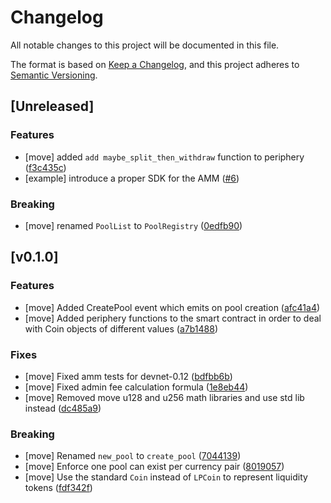 # Changelog

All notable changes to this project will be documented in this file.

The format is based on [Keep a Changelog](https://keepachangelog.com/en/1.0.0/),
and this project adheres to [Semantic Versioning](https://semver.org/spec/v2.0.0.html).


## [Unreleased]

### Features
- [move] added `add maybe_split_then_withdraw` function to periphery ([f3c435c](https://github.com/kunalabs-io/sui-smart-contracts/commit/f3c435c01ee1a57c02f37cef046bb67d21cc1c0e))
- [example] introduce a proper SDK for the AMM ([#6](https://github.com/kunalabs-io/sui-smart-contracts/pull/6))

### Breaking
- [move] renamed `PoolList` to `PoolRegistry` ([0edfb90](https://github.com/kunalabs-io/sui-smart-contracts/commit/0edfb90659b044d1bc611d13ce974b64c3be4b59))

## [v0.1.0]

### Features

- [move] Added CreatePool event which emits on pool creation ([afc41a4](https://github.com/kunalabs-io/sui-smart-contracts/commit/afc41a48e63faad10516cfbc5d3596f85281bb57))
- [move] Added periphery functions to the smart contract in order to deal with Coin objects of different values ([a7b1488](https://github.com/kunalabs-io/sui-smart-contracts/commit/a7b14886f782e4aaee19b589a943784d31cc3923))

### Fixes

- [move] Fixed amm tests for devnet-0.12 ([bdfbb6b](https://github.com/kunalabs-io/sui-smart-contracts/commit/bdfbb6b3972c31c01aae28dc753404779c510a4a))
- [move] Fixed admin fee calculation formula ([1e8eb44](https://github.com/kunalabs-io/sui-smart-contracts/commit/1e8eb44ffd32e948d3f631d0e67b5097f565a32e))
- [move] Removed move u128 and u256 math libraries and use std lib instead ([dc485a9](https://github.com/kunalabs-io/sui-smart-contracts/commit/dc485a987f978b51204d5ef9af9a915af3f2daa9))

### Breaking

- [move] Renamed `new_pool` to `create_pool` ([7044139](https://github.com/kunalabs-io/sui-smart-contracts/commit/7044139e91387c4fea29a9c0c41a95823f7404b9))
- [move] Enforce one pool can exist per currency pair ([8019057](https://github.com/kunalabs-io/sui-smart-contracts/commit/80190572b9d683dfb4b6fe0964083b01f5e9a9a8))
- [move] Use the standard `Coin` instead of `LPCoin` to represent liquidity tokens ([fdf342f](https://github.com/kunalabs-io/sui-smart-contracts/commit/fdf342f05005c7448735318b7f76c760b4b25b81))
